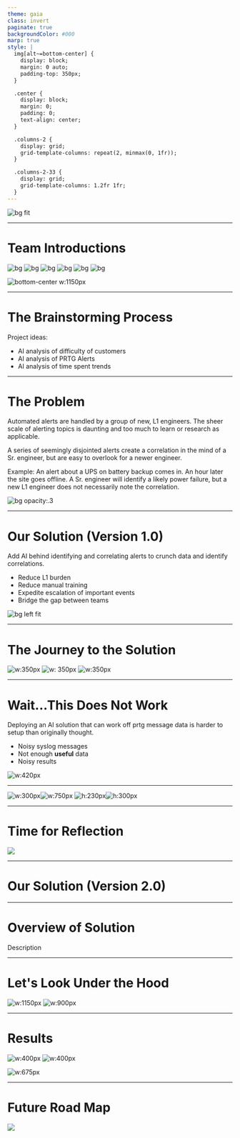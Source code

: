 ```yaml
---
theme: gaia
class: invert
paginate: true
backgroundColor: #000
marp: true
style: |
  img[alt~=bottom-center] {
    display: block;
    margin: 0 auto;
    padding-top: 350px;
  }

  .center {
    display: block;
    margin: 0;
    padding: 0;
    text-align: center;
  }

  .columns-2 {
    display: grid;
    grid-template-columns: repeat(2, minmax(0, 1fr));
  }

  .columns-2-33 {
    display: grid;
    grid-template-columns: 1.2fr 1fr;
  }
---
```


![bg fit](https://user-images.githubusercontent.com/103965932/173462799-95b24a44-5926-426d-a1d2-92482b982c97.png)

---

<!--_class: lead invert-->

# **Team Introductions**

![bg](https://user-images.githubusercontent.com/103965932/173463669-ca46743c-5b2a-48e2-83e3-78382bce2354.jpg )
![bg](https://user-images.githubusercontent.com/103965932/173463695-2bdd4dec-b4ab-4ae0-a6ab-4aaba77087fd.jpg)
![bg](https://user-images.githubusercontent.com/103965932/173463684-ea7c6dce-e8c5-417d-a7fb-a3c6d73f6c95.jpg)
![bg](https://user-images.githubusercontent.com/103965932/173463689-25b9b672-4118-4b31-a673-3906d5aeee7e.jpg)
![bg](https://user-images.githubusercontent.com/103965932/173463646-0134093e-9cfc-4dac-9c1c-6599bea7033e.jpg)
![bg](https://user-images.githubusercontent.com/103965932/173463651-7cc6143d-df45-4be4-b42d-08031d79e58d.jpg)

![bottom-center w:1150px](https://user-images.githubusercontent.com/103965932/173463700-8cc56e77-270e-4c06-83e8-24b946b18c2a.png)

---

# **The Brainstorming Process**

Project ideas:
- AI analysis of difficulty of customers
- AI analysis of PRTG Alerts
- AI analysis of time spent trends


---

# **The Problem**
Automated alerts are handled by a group of new, L1 engineers.
The sheer scale of alerting topics is daunting and too much to learn or research as applicable.

A series of seemingly disjointed alerts create a correlation in the mind of a Sr. engineer, but are easy to overlook for a newer engineer.

Example: An alert about a UPS on battery backup comes in. An hour later the site goes offline. A Sr. engineer will identify a likely power failure, but a new L1 engineer does not necessarily note the correlation.

![bg opacity:.3](https://img.huffingtonpost.com/asset/5b9d1023240000300094edab.jpeg?ops=scalefit_720_noupscale)

---

# **Our Solution (Version 1.0)**

Add AI behind identifying and correlating alerts to crunch data and identify correlations.
- Reduce L1 burden
- Reduce manual training 
- Expedite escalation of important events
- Bridge the gap between teams

![bg left fit](https://w7.pngwing.com/pngs/182/517/png-transparent-ted-eureka-university-college-of-engineering-osmania-university-student-education-organizing-miscellaneous-text-logo.png)

---

# **The Journey to the Solution**

![w:350px](https://mermaid.ink/img/pako:eNo10MlqwzAQBuBXGebkQEKgRx8KtRVyLW1uVQ-DNHYEWoyWQBLy7pWX6iIx-mb4pSeqoBlbHCNNV7gI6aGujx_Bkw1340f4_Lqcf-FweIeu6SNTZiAP5OgR6qZUKD7v1rZuYX3TFWP1rFi9gfEpk1e8mX4xYjXH5dLaowp-MGOJDFPM40bFQk_NmgUSxxvHBDmAWnMk9inUSg0yt21ih3t0HB0ZXR_2nGdJzFd2LLGtR80DFZslSv-qtEy6zjppk0PEdiCbeI9Ucvi-e4VtjoX_kTBU_8lt6vUHgXBoJw) ![w: 350px](https://mermaid.ink/img/pako:eNo9kLFqw0AMhl9FaHIgeQEPhcTuUOiWbnUG4ZMvB-fTIcsFE_Luvdh1NQnp-z-QHtiLY6zRK-U7fLVdglLn75ZzlCUkD5_i4cr6w3qD0-kNLtW2A4JpHcMgCr3EyL29AlH8BIdNdFkjTfWRJqMYwSsvZQ-Ucww9WZC0o82KtlUjaQh-Vv6HTXb95h5URshqHg54xJF1pODKDY-XqEO788gd1qV1PNAcrcMuPQs6Z0fG7y6YKNYDxYmPSLPJdUk91qYz71AbqLxk_KOevydBYuY) ![w:350px](https://mermaid.ink/img/pako:eNpdkE1rwzAMhv-K0CmF9rJjDoO1yWC3wXKrd9BiJTW15eAPRij97_OSlMF0kngfPVi-Ye81Y41joOkCXaMESr2cG56sn42M0LFEHwbrv-ETDodnOFZrCCTA_RPkrywpl0lDyAJ50pQ4AuxW13FZOlVvEhNZC-nPN1F_pbGw_3fNAMKsWT8kp0XSVO-5GKwfIwzBO4hzLMPGNAvTVl0gI-DKXXZL2iV5rTqOaQtwj46DI6PL8bdfTGG6sGOFdWk1D5RtUqjkXtD1Xa02yQesB7KR90g5-Y9ZeqxTyPyAGkPlL91G3X8AU6xygA)

--- 

# **Wait...This Does Not Work**

<div class="columns-2">
<div>

Deploying an AI solution that can work off prtg message data is harder to setup than originally thought. 

* Noisy syslog messages
* Not enough **useful** data
* Noisy results

</div>
<div>

![w:420px](images/mess.jpg)

</div>
</div>

<!--
- unparsed syslog messages
- trouble filtering useful data
- not enough data
- garbage in, garbage out
-->

---

<div class="center">

![w:300px](images/bad-input.png)![w:750px](images/bad-input-2.png)
![h:230px](images/bad-data.png)![h:300px](images/noisy-data.png)

</div>

<!--
- top-left: unaggregatable data
- top-right: noisy syslog message, emphasize repeated words
- bottom-left: bad data
- bottom-right: noisy results
-->

---

# **Time for Reflection**

![](https://mermaid.ink/img/pako:eNqVkTFPwzAQhf_Kk2cvCFi8VCBQpY5tpS5ZLvElMU3OyLGJQtX_jtO06gjcYNnnd9-9s0-q8paVUcCHT0F4KgQ5oosdA8th4Co6L9i7nlH7gC3X3ZJbBHMcyEWNsaUICoyREcPkpEH0GHz3tVRSQ05WK4MHg_1GY0tHjTWVGq8-LxsvMmnsUt9zuLPXHiVVxxkVW0bJjRPJbA03INueG6SLxfk6uKaN8MImlz7-p8-hZYETWJ_KPEzlZUhdngej-6ZgDZ5-p2kcLmJsXdXe0S8QHmFduL5lNl77JJn5_GeHN5rSKid7cjZ_3GnOFioP3nOhTN5arinbLlQh5yxNn5Yiv1sXfVCmpm5grShFv5ukUiaGxDfRm6MmUH9VnX8AZsKqqQ)

---

# **Our Solution (Version 2.0)** 

---

# **Overview of Solution**

Description

---

<!--
_backgroundColor: #1e1e1e
-->

# **Let's Look Under the Hood**

![w:1150px](images/solution-flowchart.svg)
![w:900px](images/solution-flowchart-2.svg)

<!--
- 
- As a result...
-->

---

# **Results**

<div class="columns-2-33">
<div>

![w:400px](images/prtg_test_down.png)
![w:400px](images/api-test-output.png)

</div>
<div>

 ![w:675px](images/opsgenie-test.png)

</div>
</div>

<!--
- prevents mass, unnecessary alerts and ticket creation
- proactive, automatic approach
- custom, disgestable alert to escalate
- top-left: example error sending mass alerts
- bottom-left: api counter alerts
- right: custom opsgenie alert, as oppose to mass alerts
-->

---

# **Future Road Map**

[![](https://mermaid.ink/img/pako:eNq9kcFqwzAMhl9F6JxAnObk2yDtrZdul0EuIlZas9gujnwYpe8-m6QUxnYbEz5Y0qf_R-iGYzCMGs_kRQYPOcTKzHBgkhQZ9v5CfmTHXuAUyDi6rpgh4UOIjgTgPUd9PNZ9v_YWHsUGn0UkFRG1ll9AaPmAZ2hSFbSN6upG5VfBrjEb6oNcOD4HNE2Sc1IAZSRjP1u1a_mtzFlf2pvVw0a1RUG1mxF9NwINbfer_O7_Nun-ZhOs0HE-kzX5zLeCDpg5xwPq_DU8UZplwMHfM5qu5a57YyVE1BPNC1dIScLrpx9RS0z8gHpL50huo-5fllupdA)](https://mermaid.live/edit#pako:eNq9kcFqwzAMhl9F6JxAnObk2yDtrZdul0EuIlZas9gujnwYpe8-m6QUxnYbEz5Y0qf_R-iGYzCMGs_kRQYPOcTKzHBgkhQZ9v5CfmTHXuAUyDi6rpgh4UOIjgTgPUd9PNZ9v_YWHsUGn0UkFRG1ll9AaPmAZ2hSFbSN6upG5VfBrjEb6oNcOD4HNE2Sc1IAZSRjP1u1a_mtzFlf2pvVw0a1RUG1mxF9NwINbfer_O7_Nun-ZhOs0HE-kzX5zLeCDpg5xwPq_DU8UZplwMHfM5qu5a57YyVE1BPNC1dIScLrpx9RS0z8gHpL50huo-5fllupdA)
